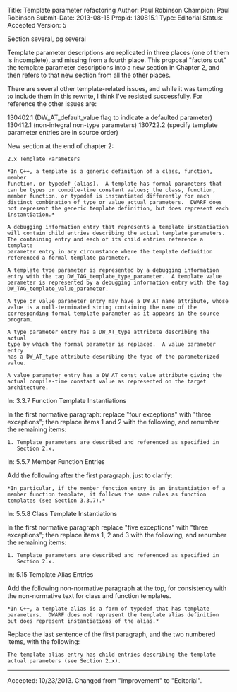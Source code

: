 Title:       Template parameter refactoring
Author:      Paul Robinson
Champion:    Paul Robinson
Submit-Date: 2013-08-15
Propid:      130815.1
Type:        Editorial
Status:      Accepted
Version:     5

Section several, pg several

Template parameter descriptions are replicated in three places
(one of them is incomplete), and missing from a fourth place.
This proposal "factors out" the template parameter descriptions
into a new section in Chapter 2, and then refers to that new
section from all the other places.

There are several other template-related issues, and while it was
tempting to include them in this rewrite, I think I've resisted
successfully. For reference the other issues are:

130402.1 (DW_AT_default_value flag to indicate a defaulted parameter)
130412.1 (non-integral non-type parameters)
130722.2 (specify template parameter entries are in source order)


New section at the end of chapter 2:

    2.x Template Parameters

    *In C++, a template is a generic definition of a class, function, member
    function, or typedef (alias).  A template has formal parameters that
    can be types or compile-time constant values; the class, function,
    member function, or typedef is instantiated differently for each
    distinct combination of type or value actual parameters.  DWARF does
    not represent the generic template definition, but does represent each
    instantiation.*

    A debugging information entry that represents a template instantiation
    will contain child entries describing the actual template parameters.
    The containing entry and each of its child entries reference a template
    parameter entry in any circumstance where the template definition
    referenced a formal template parameter.

    A template type parameter is represented by a debugging information
    entry with the tag DW_TAG_template_type_parameter.  A template value
    parameter is represented by a debugging information entry with the tag
    DW_TAG_template_value_parameter.

    A type or value parameter entry may have a DW_AT_name attribute, whose
    value is a null-terminated string containing the name of the
    corresponding formal template parameter as it appears in the source
    program.

    A type parameter entry has a DW_AT_type attribute describing the actual
    type by which the formal parameter is replaced.  A value parameter entry
    has a DW_AT_type attribute describing the type of the parameterized
    value.

    A value parameter entry has a DW_AT_const_value attribute giving the
    actual compile-time constant value as represented on the target
    architecture.


In: 3.3.7 Function Template Instantiations

In the first normative paragraph: replace "four exceptions" with "three
exceptions"; then replace items 1 and 2 with the following, and renumber
the remaining items:

    1. Template parameters are described and referenced as specified in
       Section 2.x.


In: 5.5.7 Member Function Entries

Add the following after the first paragraph, just to clarify:

    *In particular, if the member function entry is an instantiation of a
    member function template, it follows the same rules as function
    templates (see Section 3.3.7).*

In: 5.5.8 Class Template Instantiations

In the first normative paragraph replace "five exceptions" with "three
exceptions"; then replace items 1, 2 and 3 with the following, and
renumber the remaining items:

    1. Template parameters are described and referenced as specified in
       Section 2.x.


In: 5.15 Template Alias Entries

Add the following non-normative paragraph at the top, for consistency
with the non-normative text for class and function templates.

    *In C++, a template alias is a form of typedef that has template
    parameters.  DWARF does not represent the template alias definition
    but does represent instantiations of the alias.*

Replace the last sentence of the first paragraph, and the two
numbered items, with the following:

    The template alias entry has child entries describing the template
    actual parameters (see Section 2.x).


---

Accepted: 10/23/2013.  Changed from "Improvement" to "Editorial".
